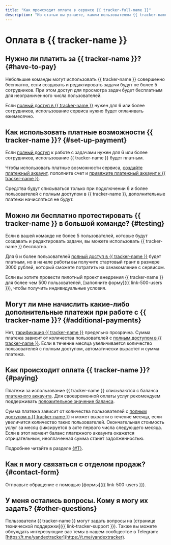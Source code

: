 ```yaml
---
title: "Как происходит оплата в сервисе {{ tracker-full-name }}"
description: "Из статьи вы узнаете, каким пользователям {{ tracker-name }} необходимо платить за использование сервиса и как использовать его платные возможности."
---
```


# Оплата в {{ tracker-name }}

## Нужно ли платить за {{ tracker-name }}? {#have-to-pay}

Небольшие команды могут использовать {{ tracker-name }} совершенно бесплатно, если создавать и редактировать задачи будут не более 5 сотрудников. При этом доступ для просмотра задач будет бесплатным для неограниченного числа пользователей. 

Если [полный доступ в {{ tracker-name }}](access.md) нужен для 6 или более сотрудников, использование сервиса нужно будет оплачивать ежемесячно.

## Как использовать платные возможности {{ tracker-name }}? {#set-up-payment}

Если [полный доступ](access.md) к работе с задачами нужен для 6 или более сотрудников, использование {{ tracker-name }} будет платным.  

Чтобы использовать платные возможности сервиса, [создайте платежный аккаунт](billing-account.md#create), пополните счет и [привяжите платежный аккаунт к {{ tracker-name }}](billing-account.md#bind). 

Средства будут списываться только при подключении 6 и более пользователей с полным доступом в {{ tracker-name }}, дополнительные платежи начисляться не будут.

## Можно ли бесплатно протестировать {{ tracker-name }} в большой команде? {#testing}

Если в вашей команде не более 5 пользователей, которые будут создавать и редактировать задачи, вы можете использовать {{ tracker-name }} бесплатно. 

Для 6 и более пользователей [полный доступ в {{ tracker-name }}](access.md) будет платным, но в начале работы вы получите стартовый грант в размере 3000 рублей, который сможете потратить на ознакомление с сервисом.

Если вы хотите провести пилотный проект внедрения {{ tracker-name }} для более чем 500 пользователей, [заполните форму]({{ link-500-users }}), чтобы получить индивидуальные условия.

## Могут ли мне начислить какие-либо дополнительные платежи при работе с {{ tracker-name }}? {#additional-payments}

Нет, [тарификация {{ tracker-name }}](pricing.md) предельно прозрачна. Сумма платежа зависит от количества пользователей с [полным доступом в {{ tracker-name }}](access.md). Если в течение месяца увеличивается количество пользователей с полным доступом, автоматически вырастет и сумма платежа. 

## Как происходит оплата {{ tracker-name }}? {#paying}

Платежи за использование {{ tracker-name }} списываются с баланса [платежного аккаунта](billing-account.md). Для своевременной оплаты услуг рекомендуем поддерживать [положительное значение баланса](pay-the-bill.md#balance).

Сумма платежа зависит от количества пользователей с [полным доступом в {{ tracker-name }}](access.md) и может вырасти в течение месяца, если увеличится количество таких пользователей. Окончательная стоимость услуг за месяц фиксируется в акте первого числа следующего месяца. Если в этот момент баланс платежного аккаунта окажется отрицательным, неоплаченная сумма станет задолженностью. 

Подробнее читайте в разделе [{#T}](pay-the-bill.md).

## Как я могу связаться с отделом продаж? {#contact-form}

Отправьте обращение с помощью [формы]({{ link-500-users }}). 

## У меня остались вопросы. Кому я могу их задать? {#other-questions}

Пользователи {{ tracker-name }} могут задать вопросы на [странице технической поддержки]({{ link-tracker-support }}). Также вы можете обсуждать интересующие вас темы в нашем сообществе в Telegram: [https://t.me/yandextracker](https://t.me/yandextracker).